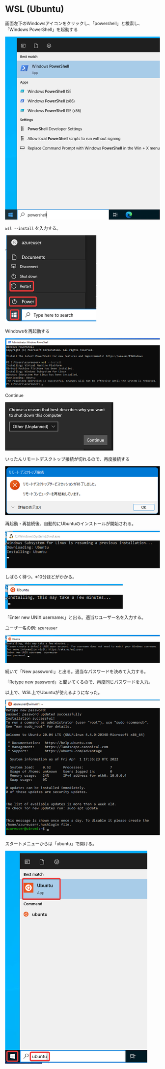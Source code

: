 # WSL (Ubuntu)

画面左下のWindowsアイコンをクリックし、「powershell」と検索し、「Windows PowerShell」を起動する

![](images/ss-2022-04-02-02-18-14.png)

`wsl --install` を入力する。

![](images/ss-2022-04-02-02-29-12.png)

Windowsを再起動する

![](images/ss-2022-04-02-02-27-32.png)

Continue

![](images/ss-2022-04-02-02-29-41.png)

いったんリモートデスクトップ接続が切れるので、再度接続する

![](images/ss-2022-04-02-02-30-00.png)

再起動・再接続後、自動的にUbuntuのインストールが開始される。

![](images/ss-2022-04-02-02-31-22.png)

しばらく待つ。※10分ほどがかかる。

![](images/ss-2022-04-02-02-32-09.png)

「Enter new UNIX username:」と出る。適当なユーザー名を入力する。

ユーザー名の例: `azureuser`

![](images/ss-2022-04-02-02-34-56.png)

続いて「New password:」と出る。適当なパスワードを決めて入力する。

「Retype new password」と聞いてくるので、再度同じパスワードを入力。

以上で、WSL上でUbuntuが使えるようになった。

![](images/ss-2022-04-02-02-37-22.png)

スタートメニューからは「ubuntu」で開ける。

![](images/ss-2022-04-02-02-38-32.png)